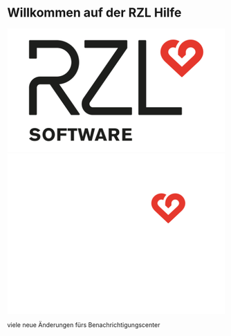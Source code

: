 # Willkommen auf der RZL Hilfe

![RZL Logo](<assets/RZL_Logo_mit_Software_schwarz_herz_rot.svg#only-light>)
![RZL Logo](<assets/RZL_Logo_mit_Software_weiss_herz_rot.svg#only-light#only-dark>)


viele neue Änderungen fürs Benachrichtigungscenter